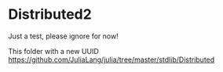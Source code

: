 # Distributed2

Just a test, please ignore for now!

This folder with a new UUID https://github.com/JuliaLang/julia/tree/master/stdlib/Distributed
